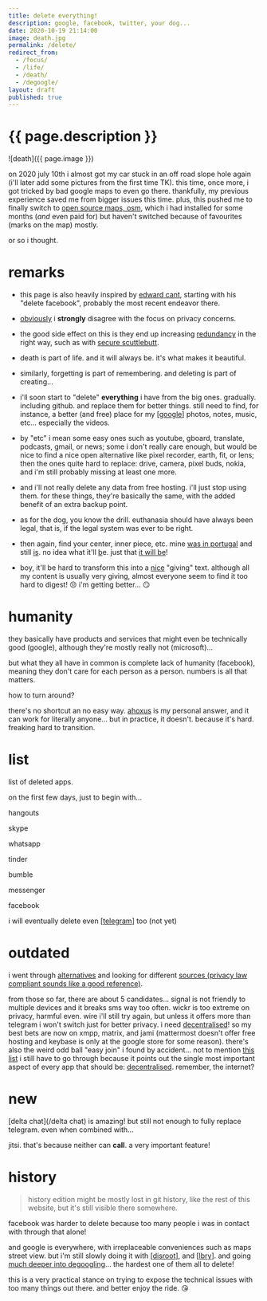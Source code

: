 ```yaml
---
title: delete everything!
description: google, facebook, twitter, your dog...
date: 2020-10-19 21:14:00
image: death.jpg
permalink: /delete/
redirect_from:
  - /focus/
  - /life/
  - /death/
  - /degoogle/
layout: draft
published: true
---
```


# {{ page.description }}

![death]({{ page.image }})

on 2020 july 10th i almost got my car stuck in an off road slope hole again (i'll later add some pictures from the first time TK). this time, once more, i got tricked by bad google maps to even go there. thankfully, my previous experience saved me from bigger issues this time. plus, this pushed me to finally switch to [open source maps, osm](https://osmand.net/), which i had installed for some months (*and* even paid for) but haven't switched because of favourites (marks on the map) mostly.

or so i thought.

# remarks

- this page is also heavily inspired by [edward cant](https://pornblock.co.uk/), starting with his "delete facebook", probably the most recent endeavor there.

- [obviously](/privacy) i **strongly** disagree with the focus on privacy concerns.

- the good side effect on this is they end up increasing [redundancy](/backup) in the right way, such as with [secure scuttlebutt](/scuttlebutt).

- death is part of life. and it will always be. it's what makes it beautiful.

- similarly, forgetting is part of remembering. and deleting is part of creating...

- i'll soon start to "delete" **everything** i have from the big ones. gradually. including github. and replace them for better things. still need to find, for instance, a better (and free) place for my [[google](/google)] photos, notes, music, etc... especially the videos.

- by "etc" i mean some easy ones such as youtube, gboard, translate, podcasts, gmail, or news; some i don't really care enough, but would be nice to find a nice open alternative like pixel recorder, earth, fit, or lens; then the ones quite hard to replace: drive, camera, pixel buds, nokia, and i'm still probably missing at least one more.

- and i'll not really delete any data from free hosting. i'll just stop using them. for these things, they're basically the same, with the added benefit of an extra backup point.

- as for the dog, you know the drill. euthanasia should have always been legal, that is, if the legal system was ever to be right.

- then again, find your center, inner piece, etc. mine [was in portugal](/tamera) and still [is](/ahoxus). no idea what it'll [b](/basiux)e. just that [it will be](/fun)!

- boy, it'll be hard to transform this into a [nice](/credibility) "giving" text. although all my content is usually very giving, almost everyone seem to find it too hard to digest! 😒 i'm getting better... 😏

# humanity

they basically have products and services that might even be technically good (google), although they're mostly really not (microsoft)...

but what they all have in common is complete lack of humanity (facebook), meaning they don't care for each person as a person. numbers is all that matters.

how to turn around?

there's no shortcut an no easy way. [ahoxus](/ahoxus) is my personal answer, and it can work for literally anyone... but in practice, it doesn't. because it's hard. freaking hard to transition.

# list

list of deleted apps.

on the first few days, just to begin with...

hangouts

skype

whatsapp

tinder

bumble

messenger

facebook

i will eventually delete even [[telegram](/telegram)] too (not yet)

# outdated

i went through [alternatives](https://restoreprivacy.com/secure-encrypted-messaging-services/) and looking for different [sources (privacy law compliant sounds like a good reference)](https://en.m.wikipedia.org/wiki/Comparison_of_cross-platform_instant_messaging_clients).

from those so far, there are about 5 candidates... signal is not friendly to multiple devices and it breaks sms way too often. wickr is too extreme on privacy, harmful even. wire i'll still try again, but unless it offers more than telegram i won't switch just for better privacy. i need [decentralised](https://en.m.wikipedia.org/wiki/Comparison_of_instant_messaging_protocols)! so my best bets are now on xmpp, matrix, and jami (mattermost doesn't offer free hosting and keybase is only at the google store for some reason). there's also the weird odd ball "easy join" i found by accident... not to mention [this list](https://www.geckoandfly.com/20552/encrypted-secure-message-chat/) i still have to go through because it points out the single most important aspect of every app that should be: [decentralised](https://hackernoon.com/what-is-decentralized-internet-and-how-new-ios-and-android-mobile-apps-will-work-545938afe3ea). remember, the internet? 

# new

[delta chat](/delta chat) is amazing! but still not enough to fully replace telegram. even when combined with...

jitsi. that's because neither can **call**. a very important feature!

# history

> history edition might be mostly lost in git history, like the rest of this website, but it's still visible there somewhere.

facebook was harder to delete because too many people i was in contact with through that alone!

and google is everywhere, with irreplaceable conveniences such as maps street view. but i'm still slowly doing it with [[disroot](/disroot)], and [[lbry](/lbry)]. and going [much deeper into degoogling](https://www.reddit.com/r/degoogle/wiki)... the hardest one of them all to delete!

this is a very practical stance on trying to expose the technical issues with too many things out there. and better enjoy the ride. 😘
